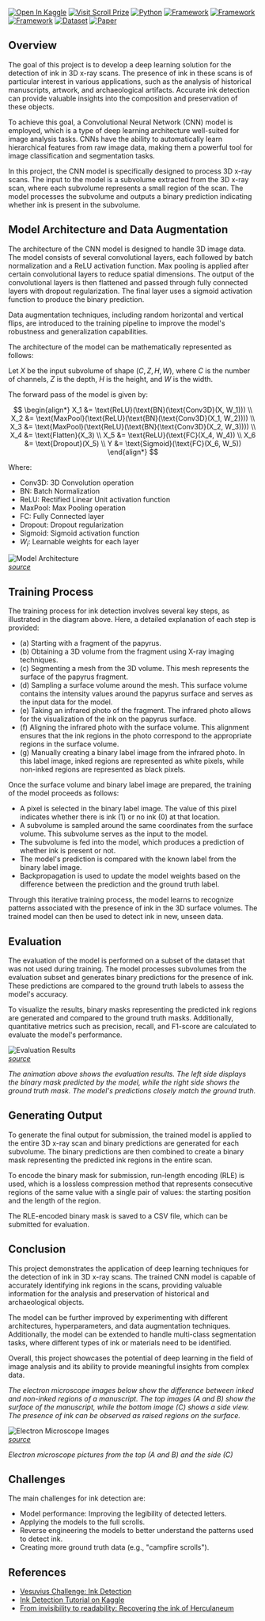 [![Open In Kaggle](https://img.shields.io/badge/-Kaggle-blue?logo=kaggle)](https://www.kaggle.com/code/colewelkins/ves3-0?scriptVersionId=128594480)
[![Visit Scroll Prize](https://img.shields.io/badge/Visit-Scroll%20Prize-green)](https://scrollprize.org/)
[![Python](https://img.shields.io/badge/Python-3.7%2B-blue.svg)](https://www.python.org/downloads/)
[![Framework](https://img.shields.io/badge/Framework-TensorFlow-orange.svg)](https://www.tensorflow.org/)
[![Framework](https://img.shields.io/badge/Framework-Keras-orange.svg)](https://keras.io/)
[![Framework](https://img.shields.io/badge/Framework-PyTorch-orange.svg)](https://pytorch.org/)
[![Dataset](https://img.shields.io/badge/Dataset-Vesuvius_Challenge-green.svg)](https://www.kaggle.com/competitions/vesuvius-challenge-ink-detection/)
[![Paper](https://img.shields.io/badge/Paper-Read-blue.svg)](https://journals.plos.org/plosone/article?id=10.1371/journal.pone.0215775)

## Overview

The goal of this project is to develop a deep learning solution for the detection of ink in 3D x-ray scans. The presence of ink in these scans is of particular interest in various applications, such as the analysis of historical manuscripts, artwork, and archaeological artifacts. Accurate ink detection can provide valuable insights into the composition and preservation of these objects.

To achieve this goal, a Convolutional Neural Network (CNN) model is employed, which is a type of deep learning architecture well-suited for image analysis tasks. CNNs have the ability to automatically learn hierarchical features from raw image data, making them a powerful tool for image classification and segmentation tasks.

In this project, the CNN model is specifically designed to process 3D x-ray scans. The input to the model is a subvolume extracted from the 3D x-ray scan, where each subvolume represents a small region of the scan. The model processes the subvolume and outputs a binary prediction indicating whether ink is present in the subvolume.

## Model Architecture and Data Augmentation

The architecture of the CNN model is designed to handle 3D image data. The model consists of several convolutional layers, each followed by batch normalization and a ReLU activation function. Max pooling is applied after certain convolutional layers to reduce spatial dimensions. The output of the convolutional layers is then flattened and passed through fully connected layers with dropout regularization. The final layer uses a sigmoid activation function to produce the binary prediction.

Data augmentation techniques, including random horizontal and vertical flips, are introduced to the training pipeline to improve the model's robustness and generalization capabilities.

The architecture of the model can be mathematically represented as follows:

Let $X$ be the input subvolume of shape $(C, Z, H, W)$, where $C$ is the number of channels, $Z$ is the depth, $H$ is the height, and $W$ is the width.

The forward pass of the model is given by:

$$
\begin{align*}
X_1 &= \text{ReLU}(\text{BN}(\text{Conv3D}(X, W_1))) \\
X_2 &= \text{MaxPool}(\text{ReLU}(\text{BN}(\text{Conv3D}(X_1, W_2)))) \\
X_3 &= \text{MaxPool}(\text{ReLU}(\text{BN}(\text{Conv3D}(X_2, W_3)))) \\
X_4 &= \text{Flatten}(X_3) \\
X_5 &= \text{ReLU}(\text{FC}(X_4, W_4)) \\
X_6 &= \text{Dropout}(X_5) \\
Y &= \text{Sigmoid}(\text{FC}(X_6, W_5))
\end{align*}
$$

Where:
- $\text{Conv3D}$: 3D Convolution operation
- $\text{BN}$: Batch Normalization
- $\text{ReLU}$: Rectified Linear Unit activation function
- $\text{MaxPool}$: Max Pooling operation
- $\text{FC}$: Fully Connected layer
- $\text{Dropout}$: Dropout regularization
- $\text{Sigmoid}$: Sigmoid activation function
- $W_i$: Learnable weights for each layer

![Model Architecture](https://scrollprize.org/img/tutorials/ml-overview-alpha.png)  
[_source_](https://scrollprize.org/tutorial/4-ink-detection)

## Training Process

The training process for ink detection involves several key steps, as illustrated in the diagram above. Here, a detailed explanation of each step is provided:

- (a) Starting with a fragment of the papyrus.
- (b) Obtaining a 3D volume from the fragment using X-ray imaging techniques.
- (c) Segmenting a mesh from the 3D volume. This mesh represents the surface of the papyrus fragment.
- (d) Sampling a surface volume around the mesh. This surface volume contains the intensity values around the papyrus surface and serves as the input data for the model.
- (e) Taking an infrared photo of the fragment. The infrared photo allows for the visualization of the ink on the papyrus surface.
- (f) Aligning the infrared photo with the surface volume. This alignment ensures that the ink regions in the photo correspond to the appropriate regions in the surface volume.
- (g) Manually creating a binary label image from the infrared photo. In this label image, inked regions are represented as white pixels, while non-inked regions are represented as black pixels.

Once the surface volume and binary label image are prepared, the training of the model proceeds as follows:

- A pixel is selected in the binary label image. The value of this pixel indicates whether there is ink (1) or no ink (0) at that location.
- A subvolume is sampled around the same coordinates from the surface volume. This subvolume serves as the input to the model.
- The subvolume is fed into the model, which produces a prediction of whether ink is present or not.
- The model's prediction is compared with the known label from the binary label image.
- Backpropagation is used to update the model weights based on the difference between the prediction and the ground truth label.

Through this iterative training process, the model learns to recognize patterns associated with the presence of ink in the 3D surface volumes. The trained model can then be used to detect ink in new, unseen data.


## Evaluation

The evaluation of the model is performed on a subset of the dataset that was not used during training. The model processes subvolumes from the evaluation subset and generates binary predictions for the presence of ink. These predictions are compared to the ground truth labels to assess the model's accuracy.

To visualize the results, binary masks representing the predicted ink regions are generated and compared to the ground truth masks. Additionally, quantitative metrics such as precision, recall, and F1-score are calculated to evaluate the model's performance.

![Evaluation Results](https://scrollprize.org/img/tutorials/ink-detection-anim3-dark.jpg)  
[_source_](https://scrollprize.org/tutorial/4-ink-detection)

_The animation above shows the evaluation results. The left side displays the binary mask predicted by the model, while the right side shows the ground truth mask. The model's predictions closely match the ground truth._

## Generating Output

To generate the final output for submission, the trained model is applied to the entire 3D x-ray scan and binary predictions are generated for each subvolume. The binary predictions are then combined to create a binary mask representing the predicted ink regions in the entire scan.

To encode the binary mask for submission, run-length encoding (RLE) is used, which is a lossless compression method that represents consecutive regions of the same value with a single pair of values: the starting position and the length of the region.

The RLE-encoded binary mask is saved to a CSV file, which can be submitted for evaluation.

## Conclusion

This project demonstrates the application of deep learning techniques for the detection of ink in 3D x-ray scans. The trained CNN model is capable of accurately identifying ink regions in the scans, providing valuable information for the analysis and preservation of historical and archaeological objects.

The model can be further improved by experimenting with different architectures, hyperparameters, and data augmentation techniques. Additionally, the model can be extended to handle multi-class segmentation tasks, where different types of ink or materials need to be identified.

Overall, this project showcases the potential of deep learning in the field of image analysis and its ability to provide meaningful insights from complex data.

_The electron microscope images below show the difference between inked and non-inked regions of a manuscript. The top images (A and B) show the surface of the manuscript, while the bottom image (C) shows a side view. The presence of ink can be observed as raised regions on the surface._

![Electron Microscope Images](https://scrollprize.org/img/tutorials/sem-alpha.png)  
[_source_](https://journals.plos.org/plosone/article?id=10.1371/journal.pone.0215775)

_Electron microscope pictures from the top (A and B) and the side (C)_

## Challenges

The main challenges for ink detection are:
- Model performance: Improving the legibility of detected letters.
- Applying the models to the full scrolls.
- Reverse engineering the models to better understand the patterns used to detect ink.
- Creating more ground truth data (e.g., "campfire scrolls").

## References

- [Vesuvius Challenge: Ink Detection](https://www.kaggle.com/competitions/vesuvius-challenge-ink-detection/)
- [Ink Detection Tutorial on Kaggle](https://www.kaggle.com/code/jpposma/vesuvius-challenge-ink-detection-tutorial)
- [From invisibility to readability: Recovering the ink of Herculaneum](https://journals.plos.org/plosone/article/file?id=10.1371/journal.pone.0215775&type=printable)
